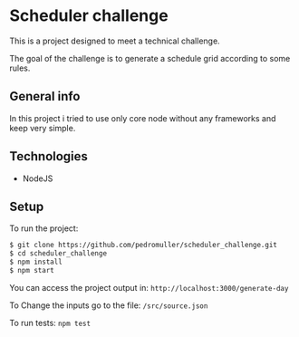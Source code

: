 # Scheduler challenge
This is a project designed to meet a technical challenge.

The goal of the challenge is to generate a schedule grid according to some rules.

## General info
In this project i tried to use only core node without any frameworks and keep very simple.


## Technologies
* NodeJS

## Setup
To run the project:
```bash
$ git clone https://github.com/pedromuller/scheduler_challenge.git
$ cd scheduler_challenge
$ npm install
$ npm start
```

You can access the project output in:
`http://localhost:3000/generate-day`

To Change the inputs go to the file:
`/src/source.json`

To run tests:
`npm test`
